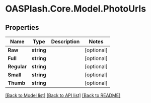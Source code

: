 # OASPlash.Core.Model.PhotoUrls

## Properties

Name | Type | Description | Notes
------------ | ------------- | ------------- | -------------
**Raw** | **string** |  | [optional] 
**Full** | **string** |  | [optional] 
**Regular** | **string** |  | [optional] 
**Small** | **string** |  | [optional] 
**Thumb** | **string** |  | [optional] 

[[Back to Model list]](../README.md#documentation-for-models) [[Back to API list]](../README.md#documentation-for-api-endpoints) [[Back to README]](../README.md)

